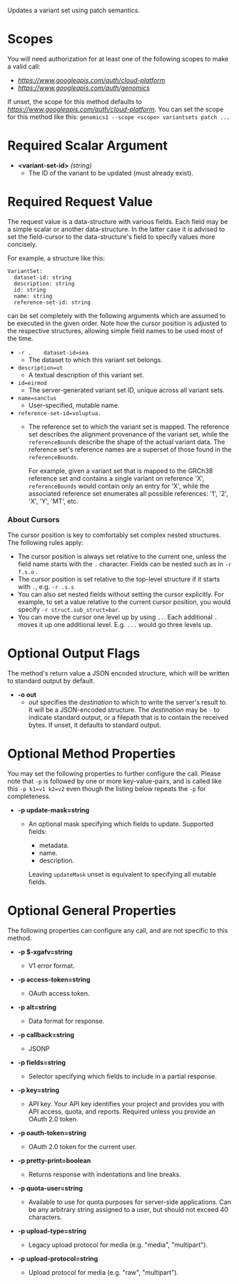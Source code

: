 Updates a variant set using patch semantics.
# Scopes

You will need authorization for at least one of the following scopes to make a valid call:

* *https://www.googleapis.com/auth/cloud-platform*
* *https://www.googleapis.com/auth/genomics*

If unset, the scope for this method defaults to *https://www.googleapis.com/auth/cloud-platform*.
You can set the scope for this method like this: `genomics1 --scope <scope> variantsets patch ...`
# Required Scalar Argument
* **&lt;variant-set-id&gt;** *(string)*
    - The ID of the variant to be updated (must already exist).
# Required Request Value

The request value is a data-structure with various fields. Each field may be a simple scalar or another data-structure.
In the latter case it is advised to set the field-cursor to the data-structure's field to specify values more concisely.

For example, a structure like this:
```
VariantSet:
  dataset-id: string
  description: string
  id: string
  name: string
  reference-set-id: string

```

can be set completely with the following arguments which are assumed to be executed in the given order. Note how the cursor position is adjusted to the respective structures, allowing simple field names to be used most of the time.

* `-r .    dataset-id=sea`
    - The dataset to which this variant set belongs.
* `description=ut`
    - A textual description of this variant set.
* `id=eirmod`
    - The server-generated variant set ID, unique across all variant sets.
* `name=sanctus`
    - User-specified, mutable name.
* `reference-set-id=voluptua.`
    - The reference set to which the variant set is mapped. The reference set
        describes the alignment provenance of the variant set, while the
        `referenceBounds` describe the shape of the actual variant data. The
        reference set&#39;s reference names are a superset of those found in the
        `referenceBounds`.
        
        For example, given a variant set that is mapped to the GRCh38 reference set
        and contains a single variant on reference &#39;X&#39;, `referenceBounds` would
        contain only an entry for &#39;X&#39;, while the associated reference set
        enumerates all possible references: &#39;1&#39;, &#39;2&#39;, &#39;X&#39;, &#39;Y&#39;, &#39;MT&#39;, etc.


### About Cursors

The cursor position is key to comfortably set complex nested structures. The following rules apply:

* The cursor position is always set relative to the current one, unless the field name starts with the `.` character. Fields can be nested such as in `-r f.s.o` .
* The cursor position is set relative to the top-level structure if it starts with `.`, e.g. `-r .s.s`
* You can also set nested fields without setting the cursor explicitly. For example, to set a value relative to the current cursor position, you would specify `-r struct.sub_struct=bar`.
* You can move the cursor one level up by using `..`. Each additional `.` moves it up one additional level. E.g. `...` would go three levels up.


# Optional Output Flags

The method's return value a JSON encoded structure, which will be written to standard output by default.

* **-o out**
    - *out* specifies the *destination* to which to write the server's result to.
      It will be a JSON-encoded structure.
      The *destination* may be `-` to indicate standard output, or a filepath that is to contain the received bytes.
      If unset, it defaults to standard output.
# Optional Method Properties

You may set the following properties to further configure the call. Please note that `-p` is followed by one 
or more key-value-pairs, and is called like this `-p k1=v1 k2=v2` even though the listing below repeats the
`-p` for completeness.

* **-p update-mask=string**
    - An optional mask specifying which fields to update. Supported fields:
        
        * metadata.
        * name.
        * description.
        
        Leaving `updateMask` unset is equivalent to specifying all mutable
        fields.

# Optional General Properties

The following properties can configure any call, and are not specific to this method.

* **-p $-xgafv=string**
    - V1 error format.

* **-p access-token=string**
    - OAuth access token.

* **-p alt=string**
    - Data format for response.

* **-p callback=string**
    - JSONP

* **-p fields=string**
    - Selector specifying which fields to include in a partial response.

* **-p key=string**
    - API key. Your API key identifies your project and provides you with API access, quota, and reports. Required unless you provide an OAuth 2.0 token.

* **-p oauth-token=string**
    - OAuth 2.0 token for the current user.

* **-p pretty-print=boolean**
    - Returns response with indentations and line breaks.

* **-p quota-user=string**
    - Available to use for quota purposes for server-side applications. Can be any arbitrary string assigned to a user, but should not exceed 40 characters.

* **-p upload-type=string**
    - Legacy upload protocol for media (e.g. &#34;media&#34;, &#34;multipart&#34;).

* **-p upload-protocol=string**
    - Upload protocol for media (e.g. &#34;raw&#34;, &#34;multipart&#34;).
